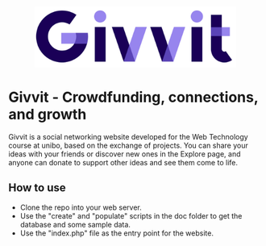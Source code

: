 <p align="center">
  <img src="https://github.com/mircoterenzi/WEB23-Givvit/blob/main/src/img/logo.png" width="400" />
</p>

# Givvit - Crowdfunding, connections, and growth
Givvit is a social networking website developed for the Web Technology course at unibo, based on the exchange of projects. You can share your ideas with your friends or discover new ones in the Explore page, and anyone can donate to support other ideas and see them come to life.

## How to use
* Clone the repo into your web server.
* Use the "create" and "populate" scripts in the doc folder to get the database and some sample data.
* Use the "index.php" file as the entry point for the website.